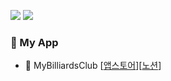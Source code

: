 
<img src="https://img.shields.io/badge/Swift-F05138?style=flat-square&logo=Swift&logoColor=white"><!-- Java -->
<img src="https://img.shields.io/badge/iOS-000000?style=flat-square&logo=iOS&logoColor=white"/></a><!-- Spring Boot -->



### 📱 My App
- 🎱 MyBilliardsClub [[앱스토어](https://apps.apple.com/kr/app/mybilliardsclub/id1665672785)][[노션](https://thoughtful-sphynx-bd7.notion.site/My-Billiards-Club-54f0dae93df04298a8a26ae3d7a3ffd4)]
